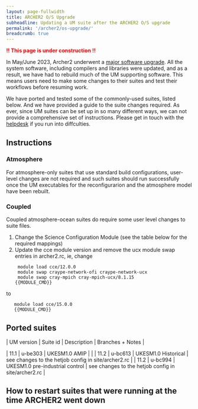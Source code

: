 ```yaml
---
layout: page-fullwidth
title: ARCHER2 O/S Upgrade
subheadline: Updating a UM suite after the ARCHER2 O/S upgrade 
permalink: '/archer2/os-upgrade/'
breadcrumb: true
---
```


<font color="red"><b>!! This page is under construction !!</b></font>

In May/June 2023, Archer2 underwent a [major software upgrade](https://docs.archer2.ac.uk/faq/upgrade-2023/). All the system software, including compilers and libraries were updated, and as a result, we have had to rebuild much of the UM supporting software. This means users need to make some changes to their suites and test their workflows before resuming work. 

We have ported and tested some of the commonly-used suites, listed below. And we have provided a guide to the suite changes required. As ever, since UM suites can be set up in so many different ways, we can not provide a comprehensive set of instructions. Please get in touch with the [helpdesk](https://cms-helpdesk.ncas.ac.uk/) if you run into diffculties. 

## Instructions 

### Atmosphere
For atmosphere-only suites that use standard build configurations, user-level changes are not required and such suites should run successfully once the UM executables for the reconfigurarion and the atmosphere model have been rebuilt.

### Coupled
Coupled atmosphere-ocean suites do require some user level changes to suite files.
1. Change the Science Configuration Module (see the table below for the required mappings)
2. Update the cce module version and remove the ucx module swap entries in archer2.rc, ie, change
    ```
     module load cce/12.0.0
     module swap craype-network-ofi craype-network-ucx
     module swap cray-mpich cray-mpich-ucx/8.1.15
    {{MODULE_CMD}}
    ```
to

 ```
    module load cce/15.0.0
    {{MODULE_CMD}}
 ```
## Ported suites 

| UM version | Suite id | Description | Branches + Notes |

| 11.1 | u-be303 | UKESM1.0 AMIP |  |
| 11.2 | u-bc613 | UKESM1.0 Historical | see changes to the hetjob config in site/archer2.rc |
| 11.2 | u-bc994 | UKESM1.0 pre-industrial control | see changes to the hetjob config in site/archer2.rc |


## How to restart suites that were running at the time ARCHER2 went down

